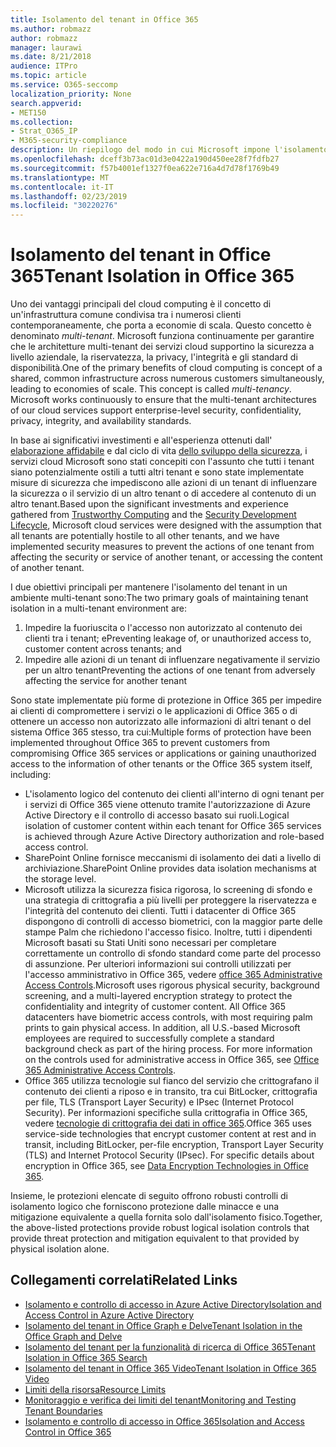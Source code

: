 ```yaml
---
title: Isolamento del tenant in Office 365
ms.author: robmazz
author: robmazz
manager: laurawi
ms.date: 8/21/2018
audience: ITPro
ms.topic: article
ms.service: O365-seccomp
localization_priority: None
search.appverid:
- MET150
ms.collection:
- Strat_O365_IP
- M365-security-compliance
description: Un riepilogo del modo in cui Microsoft impone l'isolamento tenant per Office 365.
ms.openlocfilehash: dceff3b73ac01d3e0422a190d450ee28f7fdfb27
ms.sourcegitcommit: f57b4001ef1327f0ea622e716a4d7d78f1769b49
ms.translationtype: MT
ms.contentlocale: it-IT
ms.lasthandoff: 02/23/2019
ms.locfileid: "30220276"
---
```

# <a name="tenant-isolation-in-office-365"></a><span data-ttu-id="ed147-103">Isolamento del tenant in Office 365</span><span class="sxs-lookup"><span data-stu-id="ed147-103">Tenant Isolation in Office 365</span></span>

<span data-ttu-id="ed147-p101">Uno dei vantaggi principali del cloud computing è il concetto di un'infrastruttura comune condivisa tra i numerosi clienti contemporaneamente, che porta a economie di scala. Questo concetto è denominato *multi-tenant*. Microsoft funziona continuamente per garantire che le architetture multi-tenant dei servizi cloud supportino la sicurezza a livello aziendale, la riservatezza, la privacy, l'integrità e gli standard di disponibilità.</span><span class="sxs-lookup"><span data-stu-id="ed147-p101">One of the primary benefits of cloud computing is concept of a shared, common infrastructure across numerous customers simultaneously, leading to economies of scale. This concept is called *multi-tenancy*. Microsoft works continuously to ensure that the multi-tenant architectures of our cloud services support enterprise-level security, confidentiality, privacy, integrity, and availability standards.</span></span>

<span data-ttu-id="ed147-107">In base ai significativi investimenti e all'esperienza ottenuti dall' [elaborazione affidabile](https://www.microsoft.com/en-us/twc/default.aspx) e dal ciclo di vita [dello sviluppo della sicurezza](http://www.microsoft.com/security/sdl/default.aspx), i servizi cloud Microsoft sono stati concepiti con l'assunto che tutti i tenant siano potenzialmente ostili a tutti altri tenant e sono state implementate misure di sicurezza che impediscono alle azioni di un tenant di influenzare la sicurezza o il servizio di un altro tenant o di accedere al contenuto di un altro tenant.</span><span class="sxs-lookup"><span data-stu-id="ed147-107">Based upon the significant investments and experience gathered from [Trustworthy Computing](https://www.microsoft.com/en-us/twc/default.aspx) and the [Security Development Lifecycle](http://www.microsoft.com/security/sdl/default.aspx), Microsoft cloud services were designed with the assumption that all tenants are potentially hostile to all other tenants, and we have implemented security measures to prevent the actions of one tenant from affecting the security or service of another tenant, or accessing the content of another tenant.</span></span>

<span data-ttu-id="ed147-108">I due obiettivi principali per mantenere l'isolamento del tenant in un ambiente multi-tenant sono:</span><span class="sxs-lookup"><span data-stu-id="ed147-108">The two primary goals of maintaining tenant isolation in a multi-tenant environment are:</span></span>
1.  <span data-ttu-id="ed147-109">Impedire la fuoriuscita o l'accesso non autorizzato al contenuto dei clienti tra i tenant; e</span><span class="sxs-lookup"><span data-stu-id="ed147-109">Preventing leakage of, or unauthorized access to, customer content across tenants; and</span></span>
2.  <span data-ttu-id="ed147-110">Impedire alle azioni di un tenant di influenzare negativamente il servizio per un altro tenant</span><span class="sxs-lookup"><span data-stu-id="ed147-110">Preventing the actions of one tenant from adversely affecting the service for another tenant</span></span>

<span data-ttu-id="ed147-111">Sono state implementate più forme di protezione in Office 365 per impedire ai clienti di compromettere i servizi o le applicazioni di Office 365 o di ottenere un accesso non autorizzato alle informazioni di altri tenant o del sistema Office 365 stesso, tra cui:</span><span class="sxs-lookup"><span data-stu-id="ed147-111">Multiple forms of protection have been implemented throughout Office 365 to prevent customers from compromising Office 365 services or applications or gaining unauthorized access to the information of other tenants or the Office 365 system itself, including:</span></span>
- <span data-ttu-id="ed147-112">L'isolamento logico del contenuto dei clienti all'interno di ogni tenant per i servizi di Office 365 viene ottenuto tramite l'autorizzazione di Azure Active Directory e il controllo di accesso basato sui ruoli.</span><span class="sxs-lookup"><span data-stu-id="ed147-112">Logical isolation of customer content within each tenant for Office 365 services is achieved through Azure Active Directory authorization and role-based access control.</span></span>
- <span data-ttu-id="ed147-113">SharePoint Online fornisce meccanismi di isolamento dei dati a livello di archiviazione.</span><span class="sxs-lookup"><span data-stu-id="ed147-113">SharePoint Online provides data isolation mechanisms at the storage level.</span></span>
- <span data-ttu-id="ed147-p102">Microsoft utilizza la sicurezza fisica rigorosa, lo screening di sfondo e una strategia di crittografia a più livelli per proteggere la riservatezza e l'integrità del contenuto dei clienti. Tutti i datacenter di Office 365 dispongono di controlli di accesso biometrici, con la maggior parte delle stampe Palm che richiedono l'accesso fisico. Inoltre, tutti i dipendenti Microsoft basati su Stati Uniti sono necessari per completare correttamente un controllo di sfondo standard come parte del processo di assunzione. Per ulteriori informazioni sui controlli utilizzati per l'accesso amministrativo in Office 365, vedere [office 365 Administrative Access Controls](office-365-administrative-access-controls-overview.md).</span><span class="sxs-lookup"><span data-stu-id="ed147-p102">Microsoft uses rigorous physical security, background screening, and a multi-layered encryption strategy to protect the confidentiality and integrity of customer content. All Office 365 datacenters have biometric access controls, with most requiring palm prints to gain physical access. In addition, all U.S.-based Microsoft employees are required to successfully complete a standard background check as part of the hiring process. For more information on the controls used for administrative access in Office 365, see [Office 365 Administrative Access Controls](office-365-administrative-access-controls-overview.md).</span></span>
- <span data-ttu-id="ed147-p103">Office 365 utilizza tecnologie sul fianco del servizio che crittografano il contenuto dei clienti a riposo e in transito, tra cui BitLocker, crittografia per file, TLS (Transport Layer Security) e IPsec (Internet Protocol Security). Per informazioni specifiche sulla crittografia in Office 365, vedere [tecnologie di crittografia dei dati in office 365](office-365-encryption-in-the-microsoft-cloud-overview.md).</span><span class="sxs-lookup"><span data-stu-id="ed147-p103">Office 365 uses service-side technologies that encrypt customer content at rest and in transit, including BitLocker, per-file encryption, Transport Layer Security (TLS) and Internet Protocol Security (IPsec). For specific details about encryption in Office 365, see [Data Encryption Technologies in Office 365](office-365-encryption-in-the-microsoft-cloud-overview.md).</span></span>

<span data-ttu-id="ed147-120">Insieme, le protezioni elencate di seguito offrono robusti controlli di isolamento logico che forniscono protezione dalle minacce e una mitigazione equivalente a quella fornita solo dall'isolamento fisico.</span><span class="sxs-lookup"><span data-stu-id="ed147-120">Together, the above-listed protections provide robust logical isolation controls that provide threat protection and mitigation equivalent to that provided by physical isolation alone.</span></span>

## <a name="related-links"></a><span data-ttu-id="ed147-121">Collegamenti correlati</span><span class="sxs-lookup"><span data-stu-id="ed147-121">Related Links</span></span>
- [<span data-ttu-id="ed147-122">Isolamento e controllo di accesso in Azure Active Directory</span><span class="sxs-lookup"><span data-stu-id="ed147-122">Isolation and Access Control in Azure Active Directory</span></span>](office-365-isolation-in-azure-active-directory.md)
- [<span data-ttu-id="ed147-123">Isolamento del tenant in Office Graph e Delve</span><span class="sxs-lookup"><span data-stu-id="ed147-123">Tenant Isolation in the Office Graph and Delve</span></span>](office-365-isolation-in-graph-and-delve.md)
- [<span data-ttu-id="ed147-124">Isolamento del tenant per la funzionalità di ricerca di Office 365</span><span class="sxs-lookup"><span data-stu-id="ed147-124">Tenant Isolation in Office 365 Search</span></span>](office-365-isolation-in-office-365-search.md)
- [<span data-ttu-id="ed147-125">Isolamento del tenant in Office 365 Video</span><span class="sxs-lookup"><span data-stu-id="ed147-125">Tenant Isolation in Office 365 Video</span></span>](office-365-isolation-in-office-365-video.md)
- [<span data-ttu-id="ed147-126">Limiti della risorsa</span><span class="sxs-lookup"><span data-stu-id="ed147-126">Resource Limits</span></span>](office-365-resource-limits.md)
- [<span data-ttu-id="ed147-127">Monitoraggio e verifica dei limiti del tenant</span><span class="sxs-lookup"><span data-stu-id="ed147-127">Monitoring and Testing Tenant Boundaries</span></span>](office-365-monitoring-and-testing.md)
- [<span data-ttu-id="ed147-128">Isolamento e controllo di accesso in Office 365</span><span class="sxs-lookup"><span data-stu-id="ed147-128">Isolation and Access Control in Office 365</span></span>](office-365-isolation-in-office-365.md)